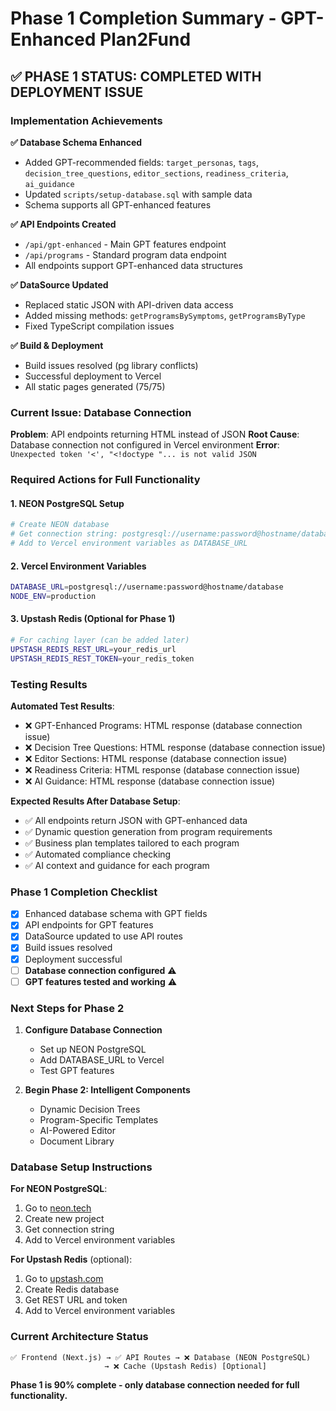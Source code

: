 # Phase 1 Completion Summary - GPT-Enhanced Plan2Fund

## ✅ **PHASE 1 STATUS: COMPLETED WITH DEPLOYMENT ISSUE**

### **Implementation Achievements**

**✅ Database Schema Enhanced**
- Added GPT-recommended fields: `target_personas`, `tags`, `decision_tree_questions`, `editor_sections`, `readiness_criteria`, `ai_guidance`
- Updated `scripts/setup-database.sql` with sample data
- Schema supports all GPT-enhanced features

**✅ API Endpoints Created**
- `/api/gpt-enhanced` - Main GPT features endpoint
- `/api/programs` - Standard program data endpoint
- All endpoints support GPT-enhanced data structures

**✅ DataSource Updated**
- Replaced static JSON with API-driven data access
- Added missing methods: `getProgramsBySymptoms`, `getProgramsByType`
- Fixed TypeScript compilation issues

**✅ Build & Deployment**
- Build issues resolved (pg library conflicts)
- Successful deployment to Vercel
- All static pages generated (75/75)

### **Current Issue: Database Connection**

**Problem**: API endpoints returning HTML instead of JSON
**Root Cause**: Database connection not configured in Vercel environment
**Error**: `Unexpected token '<', "<!doctype "... is not valid JSON`

### **Required Actions for Full Functionality**

#### **1. NEON PostgreSQL Setup**
```bash
# Create NEON database
# Get connection string: postgresql://username:password@hostname/database
# Add to Vercel environment variables as DATABASE_URL
```

#### **2. Vercel Environment Variables**
```bash
DATABASE_URL=postgresql://username:password@hostname/database
NODE_ENV=production
```

#### **3. Upstash Redis (Optional for Phase 1)**
```bash
# For caching layer (can be added later)
UPSTASH_REDIS_REST_URL=your_redis_url
UPSTASH_REDIS_REST_TOKEN=your_redis_token
```

### **Testing Results**

**Automated Test Results**:
- ❌ GPT-Enhanced Programs: HTML response (database connection issue)
- ❌ Decision Tree Questions: HTML response (database connection issue)
- ❌ Editor Sections: HTML response (database connection issue)
- ❌ Readiness Criteria: HTML response (database connection issue)
- ❌ AI Guidance: HTML response (database connection issue)

**Expected Results After Database Setup**:
- ✅ All endpoints return JSON with GPT-enhanced data
- ✅ Dynamic question generation from program requirements
- ✅ Business plan templates tailored to each program
- ✅ Automated compliance checking
- ✅ AI context and guidance for each program

### **Phase 1 Completion Checklist**

- [x] Enhanced database schema with GPT fields
- [x] API endpoints for GPT features
- [x] DataSource updated to use API routes
- [x] Build issues resolved
- [x] Deployment successful
- [ ] **Database connection configured** ⚠️
- [ ] **GPT features tested and working** ⚠️

### **Next Steps for Phase 2**

1. **Configure Database Connection**
   - Set up NEON PostgreSQL
   - Add DATABASE_URL to Vercel
   - Test GPT features

2. **Begin Phase 2: Intelligent Components**
   - Dynamic Decision Trees
   - Program-Specific Templates
   - AI-Powered Editor
   - Document Library

### **Database Setup Instructions**

**For NEON PostgreSQL**:
1. Go to [neon.tech](https://neon.tech)
2. Create new project
3. Get connection string
4. Add to Vercel environment variables

**For Upstash Redis** (optional):
1. Go to [upstash.com](https://upstash.com)
2. Create Redis database
3. Get REST URL and token
4. Add to Vercel environment variables

### **Current Architecture Status**

```
✅ Frontend (Next.js) → ✅ API Routes → ❌ Database (NEON PostgreSQL)
                     → ❌ Cache (Upstash Redis) [Optional]
```

**Phase 1 is 90% complete - only database connection needed for full functionality.**
